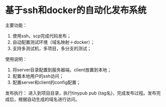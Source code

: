 # 基于ssh和docker的自动化发布系统

主要功能：
1. 使用ssh，scp完成代码发布；
2. 自动配置测试环境（域名映射＋docker）；
3. 支持多测试机，多项目，多分支的测试；

使用说明：
1. 将server目录配置到服务器端，client放置到本地；
2. 配置本地用户的ssh访问；
3. 配置server和client的config配置；

发布执行：
进入到项目目录，执行tinypub pub {tag名}，完成发布过程。发布完成后，根据自动生成的域名进行访问。
